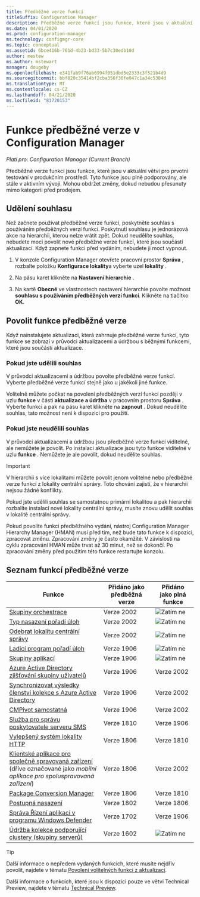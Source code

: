 ```yaml
---
title: Předběžné verze funkcí
titleSuffix: Configuration Manager
description: Předběžné verze funkcí jsou funkce, které jsou v aktuální větvi pro prvotní testování v produkčním prostředí.
ms.date: 04/01/2020
ms.prod: configuration-manager
ms.technology: configmgr-core
ms.topic: conceptual
ms.assetid: 6bce416b-761d-4b23-bd33-5b7c30edb10d
author: mestew
ms.author: mstewart
manager: dougeby
ms.openlocfilehash: e341fab9f76ab6994f051dbd5e2333c3f521b4d9
ms.sourcegitcommit: bbf820c35414bf2cba356f30fe047c1a34c5384d
ms.translationtype: MT
ms.contentlocale: cs-CZ
ms.lasthandoff: 04/21/2020
ms.locfileid: "81720153"
---
```

# <a name="pre-release-features-in-configuration-manager"></a>Funkce předběžné verze v Configuration Manager

*Platí pro: Configuration Manager (Current Branch)*

Předběžné verze funkcí jsou funkce, které jsou v aktuální větvi pro prvotní testování v produkčním prostředí. Tyto funkce jsou plně podporovány, ale stále v aktivním vývoji. Mohou obdržet změny, dokud nebudou přesunuty mimo kategorii před prodejem.

## <a name="give-consent"></a>Udělení souhlasu  

Než začnete používat předběžné verze funkcí, poskytněte souhlas s používáním předběžných verzí funkcí. Poskytnutí souhlasu je jednorázová akce na hierarchii, kterou nelze vrátit zpět. Dokud neudělíte souhlas, nebudete moci povolit nové předběžné verze funkcí, které jsou součástí aktualizací. Když zapnete funkci před vydáním, nebudete ji moct vypnout.

1. V konzole Configuration Manager otevřete pracovní prostor **Správa** , rozbalte položku **Konfigurace lokality**a vyberte uzel **lokality** .  

2. Na pásu karet klikněte na **Nastavení hierarchie** .  

3. Na kartě **Obecné** ve vlastnostech nastavení hierarchie povolte možnost **souhlasu s používáním předběžných verzí funkcí**. Klikněte na tlačítko **OK**.  

## <a name="enable-pre-release-features"></a>Povolit funkce předběžné verze

Když nainstalujete aktualizaci, která zahrnuje předběžné verze funkcí, tyto funkce se zobrazí v průvodci aktualizacemi a údržbou s běžnými funkcemi, které jsou součástí aktualizace.

### <a name="if-you-have-given-consent"></a>Pokud jste udělili souhlas

V průvodci aktualizacemi a údržbou povolte předběžné verze funkcí. Vyberte předběžné verze funkcí stejně jako u jakékoli jiné funkce.

Volitelně můžete počkat na povolení předběžných verzí funkcí později v uzlu **funkce** v části **aktualizace a údržba** v pracovním prostoru **Správa** . Vyberte funkci a pak na pásu karet klikněte na **zapnout** . Dokud neudělíte souhlas, tato možnost není k dispozici pro použití.

### <a name="if-you-havent-given-consent"></a>Pokud jste neudělili souhlas

V průvodci aktualizacemi a údržbou jsou předběžné verze funkcí viditelné, ale nemůžete je povolit. Po instalaci aktualizace jsou tyto funkce viditelné v uzlu **funkce** . Nemůžete je ale povolit, dokud neudělíte souhlas.

> [!IMPORTANT]  
> V hierarchii s více lokalitami můžete povolit jenom volitelné nebo předběžné verze funkcí z lokality centrální správy. Toto chování zajistí, že v hierarchii nejsou žádné konflikty. <!--507197-->  
>
> Pokud jste udělili souhlas se samostatnou primární lokalitou a pak hierarchii rozbalíte instalací nové lokality centrální správy, musíte znovu udělit souhlas v lokalitě centrální správy.  

Pokud povolíte funkci předběžného vydání, nástroj Configuration Manager Hierarchy Manager (HMAN) musí před tím, než bude tato funkce k dispozici, zpracovat změnu. Zpracování změny je často okamžité. V závislosti na cyklu zpracování HMAN může trvat až 30 minut, než se dokončí. Po zpracování změny před použitím této funkce restartujte konzolu.

## <a name="list-of-pre-release-features"></a><a name="bkmk_table"></a>Seznam funkcí předběžné verze

<!--Note/tip for target article

> [!Note]  
> In this version of Configuration Manager, <feature name> is a pre-release feature. To enable it, see [Pre-release features](pre-release-features.md).  

> [!Tip]  
> This feature was first introduced in version 1702 as a [pre-release feature](pre-release-features.md). Beginning with version 1906, it's no longer a pre-release feature.  

-->

<!-- With each current branch release, to help purge this list a bit, remove any entries that were added as a full feature in a version that's no longer supported -->
| Funkce          | Přidáno jako předběžná verze | Přidáno jako plná funkce |
|------------------|----------------------|-------------------------|
| [Skupiny orchestrace](../../../sum/deploy-use/orchestration-groups.md) <!--3098816--> | Verze 2002 | ![Zatím ne](media/red_x.png) |
| [Typ nasazení pořadí úloh](../../../apps/get-started/creating-windows-applications.md#bkmk_tsdt) <!--3555953--> | Verze 2002 | ![Zatím ne](media/red_x.png) |
| [Odebrat lokalitu centrální správy](../deploy/install/remove-central-administration-site.md) <!-- 3607277 --> | Verze 2002 | ![Zatím ne](media/red_x.png) |
| [Ladicí program pořadí úloh](../../../osd/deploy-use/debug-task-sequence.md) <!--3612274,C3F37661-69E4-4D53-A39C-5D02F97E0E71--> | Verze 1906 | ![Zatím ne](media/red_x.png) |
| [Skupiny aplikací](../../../apps/deploy-use/create-app-groups.md) <!--3555907,EE16A1D8-EF1B-4094-845F-AC107E7C621D--> | Verze 1906 | ![Zatím ne](media/red_x.png) |
| [Azure Active Directory zjišťování skupiny uživatelů](../deploy/configure/configure-discovery-methods.md#bkmk_azuregroupdisco) <!--3611956,023715E7-BFBA-4E9E-A80F-B5B626464ADD-->| Verze 1906 | Verze 2002 |
| [Synchronizovat výsledky členství kolekce s Azure Active Directory](../../clients/manage/collections/create-collections.md#bkmk_aadcollsync) <!--3607475,C2127144-C8DE-49F6-9CB3-D4F5B59F9515-->| Verze 1906| Verze 2002 |
| [CMPivot samostatná](cmpivot.md#bkmk_standalone) <!--3555890/4692885,no GUID--> | Verze 1906 | Verze 2002 |
| [Služba pro správu poskytovatele serveru SMS](../../plan-design/hierarchy/plan-for-the-sms-provider.md#bkmk_admin-service) <!--1359052--> | Verze 1810 | Verze 1906 |
| [Vylepšený systém lokality HTTP](../../plan-design/hierarchy/enhanced-http.md) <!--1356889,1358228--> | Verze 1806 | Verze 1810 |
| [Klientské aplikace pro společně spravovaná zařízení](../../../comanage/workloads.md#client-apps) <br/> (dříve označované jako *mobilní aplikace pro spoluspravovaná zařízení*) <!--1357892/3600959,CC3AE625-BF72-49B1-8AB1-AF0DCF2D6F4C--> | Verze 1806 | Verze 2002 |
| [Package Conversion Manager](../../../apps/pcm/package-conversion-manager.md) <!--1357861--> | Verze 1806 | Verze 1810 |
| [Postupná nasazení](../../../osd/deploy-use/create-phased-deployment-for-task-sequence.md) <!--1356837--> | Verze 1802 | Verze 1806 |
| [Správa Řízení aplikací v programu Windows Defender](../../../protect/deploy-use/use-device-guard-with-configuration-manager.md) <!--3600958 (fka 1355092 & 1319346)--> | Verze 1702 | Verze 1906 |
| [Údržba kolekce podporující clustery (skupiny serverů)](../../../sum/deploy-use/service-a-server-group.md) <!--1081776,290B66D8-C735-4895-B59A-DD732D84A697--> | Verze 1602 | ![Zatím ne](media/red_x.png) |

<!--Image used = ![Not yet](media/red_x.png) -->

> [!TIP]  
> Další informace o nepředem vydaných funkcích, které musíte nejdřív povolit, najdete v tématu [Povolení volitelných funkcí z aktualizací](install-in-console-updates.md#bkmk_options).  
>
> Další informace o funkcích, které jsou k dispozici pouze ve větvi Technical Preview, najdete v tématu [Technical Preview](../../get-started/technical-preview.md).  
